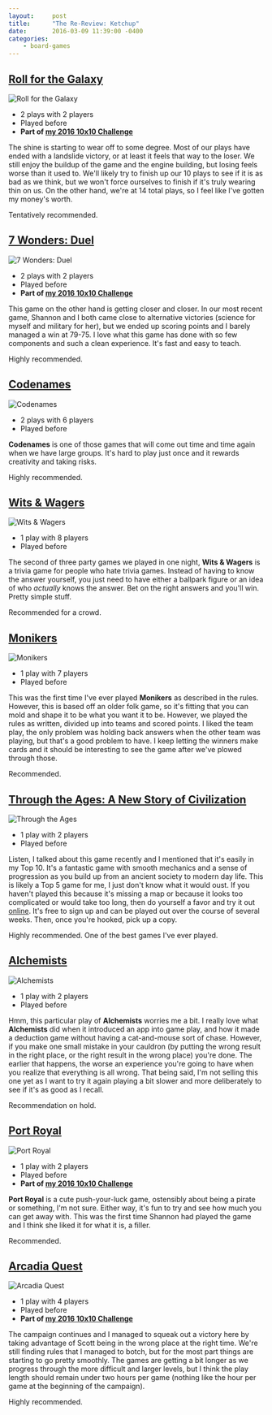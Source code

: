 ```yaml
---
layout:     post
title:      "The Re-Review: Ketchup"
date:       2016-03-09 11:39:00 -0400
categories:
    - board-games
---
```

## [Roll for the Galaxy](https://boardgamegeek.com/boardgame/132531/roll-galaxy "Roll for the Galaxy")

<img src="/images/covers/roll-for-the-galaxy.jpg" alt="Roll for the Galaxy" class="image-right" />

- 2 plays with 2 players
- Played before
- **Part of [my 2016 10x10 Challenge](https://boardgamegeek.com/geeklist/202712/wesbakers-2016-10x10-hardcore-challenge)**

The shine is starting to wear off to some degree. Most of our plays have ended with a landslide victory, or at least it feels that way to the loser. We still enjoy the buildup of the game and the engine building, but losing feels worse than it used to. We'll likely try to finish up our 10 plays to see if it is as bad as we think, but we won't force ourselves to finish if it's truly wearing thin on us. On the other hand, we're at 14 total plays, so I feel like I've gotten my money's worth.

Tentatively recommended.

## [7 Wonders: Duel](https://boardgamegeek.com/boardgame/173346/7-wonders-duel "7 Wonders: Duel")

<img src="/images/covers/7-wonders-duel.jpg" alt="7 Wonders: Duel" class="image-right" />

- 2 plays with 2 players
- Played before
- **Part of [my 2016 10x10 Challenge](https://boardgamegeek.com/geeklist/202712/wesbakers-2016-10x10-hardcore-challenge)**

This game on the other hand is getting closer and closer. In our most recent game, Shannon and I both came close to alternative victories (science for myself and military for her), but we ended up scoring points and I barely managed a win at 79-75. I love what this game has done with so few components and such a clean experience. It's fast and easy to teach.

Highly recommended.

## [Codenames](https://boardgamegeek.com/boardgame/178900/codenames)

<img src="/images/covers/codenames.jpg" alt="Codenames" class="image-right" />

- 2 plays with 6 players
- Played before

**Codenames** is one of those games that will come out time and time again when we have large groups. It's hard to play just once and it rewards creativity and taking risks.

Highly recommended.

<div style="clear:both;"></div>

## [Wits & Wagers](https://boardgamegeek.com/boardgame/20100/wits-wagers)

<img src="/images/covers/wits-wagers.jpg" alt="Wits & Wagers" class="image-right" />

- 1 play with 8 players
- Played before

The second of three party games we played in one night, **Wits & Wagers** is a trivia game for people who hate trivia games. Instead of having to know the answer yourself, you just need to have either a ballpark figure or an idea of who _actually_ knows the answer. Bet on the right answers and you'll win. Pretty simple stuff.

Recommended for a crowd.

## [Monikers](https://boardgamegeek.com/boardgame/156546/monikers)

<img src="/images/covers/monikers.png" alt="Monikers" class="image-right" />

- 1 play with 7 players
- Played before

This was the first time I've ever played **Monikers** as described in the rules. However, this is based off an older folk game, so it's fitting that you can mold and shape it to be what you want it to be. However, we played the rules as written, divided up into teams and scored points. I liked the team play, the only problem was holding back answers when the other team was playing, but that's a good problem to have. I keep letting the winners make cards and it should be interesting to see the game after we've plowed through those.

Recommended.

## [Through the Ages: A New Story of Civilization](https://boardgamegeek.com/boardgame/182028/through-ages-new-story-civilization)

<img src="/images/covers/through-the-ages.jpg" alt="Through the Ages" class="image-right" />

- 1 play with 2 players
- Played before

Listen, I talked about this game recently and I mentioned that it's easily in my Top 10. It's a fantastic game with smooth mechanics and a sense of progression as you build up from an ancient society to modern day life. This is likely a Top 5 game for me, I just don't know what it would oust. If you haven't played this because it's missing a map or because it looks too complicated or would take too long, then do yourself a favor and try it out [online](http://boardgaming-online.com/). It's free to sign up and can be played out over the course of several weeks. Then, once you're hooked, pick  up a copy.

Highly recommended. One of the best games I've ever played.

## [Alchemists](https://boardgamegeek.com/boardgame/161970/alchemists)

<img src="/images/covers/alchemists.png" alt="Alchemists" class="image-right" />

- 1 play with 2 players
- Played before

Hmm, this particular play of **Alchemists** worries me a bit. I really love what **Alchemists** did when it introduced an app into game play, and how it made a deduction game without having a cat-and-mouse sort of chase. However, if you make one small mistake in your cauldron (by putting the wrong result in the right place, or the right result in the wrong place) you're done. The earlier that happens, the worse an experience you're going to have when you realize that everything is all wrong. That being said, I'm not selling this one yet as I want to try it again playing a bit slower and more deliberately to see if it's as good as I recall.

Recommendation on hold.

## [Port Royal](https://boardgamegeek.com/boardgame/156009/port-royal)

<img src="/images/covers/port-royal.jpg" alt="Port Royal" class="image-right" />

- 1 play with 2 players
- Played before
- **Part of [my 2016 10x10 Challenge](https://boardgamegeek.com/geeklist/202712/wesbakers-2016-10x10-hardcore-challenge)**

**Port Royal** is a cute push-your-luck game, ostensibly about being a pirate or something, I'm not sure. Either way, it's fun to try and see how much you can get away with. This was the first time Shannon had played the game and I think she liked it for what it is, a filler.

Recommended.

<div style="clear:both;"></div>

## [Arcadia Quest](https://boardgamegeek.com/boardgame/155068/arcadia-quest)

<img src="/images/covers/arcadia-quest.jpg" alt="Arcadia Quest" class="image-right" />

- 1 play with 4 players
- Played before
- **Part of [my 2016 10x10 Challenge](https://boardgamegeek.com/geeklist/202712/wesbakers-2016-10x10-hardcore-challenge)**

The campaign continues and I managed to squeak out a victory here by taking advantage of Scott being in the wrong place at the right time. We're still finding rules that I managed to botch, but for the most part things are starting to go pretty smoothly. The games are getting a bit longer as we progress through the more difficult and larger levels, but I think the play length should remain under two hours per game (nothing like the hour per game at the beginning of the campaign).

Highly recommended.

